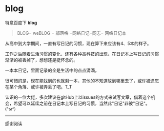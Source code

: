 # blog

特意百度下 **blog** 

> BLOG= weBLOG = 部落格 =网络日记=网志= 网络日记本

从高中到大学期间，一直有写日记的习惯，现在算下来应该有4、5本的样子。


工作之后随着生活习惯的变化、还有各种高科技的出现，在日记本上写日记的习惯渐渐的被丢掉了，想想还是挺怀念的。


一本本日记，里面记录的全是生活中的点点滴滴。

很可惜的是，现在能找到的也就剩一本，其他的不知道放到哪里去了，或许被遗忘在某个角落、或许被弄丢了吧。T_T

认识的一位大佬，多次建议在gitHub上以issues的方式来试写文章，借着这个机会，希望可以延续之前在日记本上写日记的习惯，当然此"日记"非彼"日记"。(^ω^)

---------
感谢阅读
